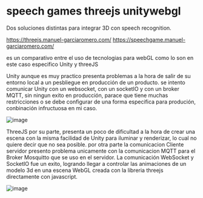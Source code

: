 # speech games threejs unitywebgl

Dos soluciones distintas para integrar 3D con speech recognition.

https://threejs.manuel-garciaromero.com/
https://speechgame.manuel-garciaromero.com/

es un comparativo entre el uso de tecnologias para webGL como lo son en este caso especifico Unity y threeJS

Unity aunque es muy practico presenta problemas a la hora de salir de su entorno local a un pesbliegue en producción de un producto. 
se intento comunicar Unity con un websocket, con un socketIO y con un broker MQTT, sin ningun exito en producción, parace que tiene muchas restricciones 
o se debe configurar de una forma especifica para produción, conbinación infructuosa en mi caso. 

![image](https://user-images.githubusercontent.com/27829702/114605928-3aaad600-9c60-11eb-931b-4efdc9a8806d.png)


ThreeJS por su parte, presenta un poco de dificultad a la hora de crear una escena con la misma facilidad de Unity para iluminar y renderizar, lo cual no quiere decir que no 
sea posible. por otra parte la comunicacion Cliente servidor presento problema unicamente con la comunicacion MQTT para el Broker Mosquitto que se uso en el servidor. 
La comunicación WebSocket y SocketIO fue un exito, logrando llegar a controlar las animaciones de un modelo 3d en una escena WebGL creada con la libreria threejs directamente con javascript.

![image](https://user-images.githubusercontent.com/27829702/114605948-426a7a80-9c60-11eb-9115-b2d241bb22a4.png)
